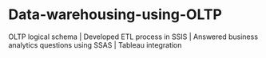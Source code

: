 # Data-warehousing-using-OLTP
OLTP logical schema | Developed ETL process in SSIS | Answered business analytics questions using SSAS | Tableau integration
